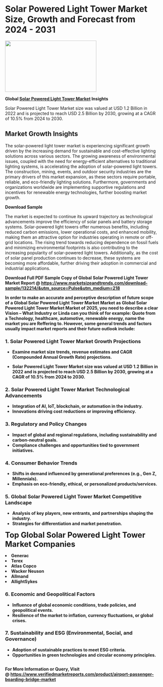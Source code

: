 <H1>Solar Powered Light Tower Market Size, Growth and Forecast from 2024 - 2031</H1><img class="aligncenter size-medium wp-image-584254" src="https://thirdeyenews.in/wp-content/uploads/2024/09/Global-Market-Research-300x168.jpeg" alt="" width="300" height="168" /><p><strong>Global&nbsp;<a href="https://www.marketsizeandtrends.com/download-sample/132214/&amp;utm_source=Pulse&amp;utm_medium=218">Solar Powered Light Tower Market</a> Insights</strong></p><p>Solar Powered Light Tower Market size was valued at USD 1.2 Billion in 2022 and is projected to reach USD 2.5 Billion by 2030, growing at a CAGR of 10.5% from 2024 to 2030.</p><p><h2>Market Growth Insights</h2> <p>The solar-powered light tower market is experiencing significant growth driven by the increasing demand for sustainable and cost-effective lighting solutions across various sectors. The growing awareness of environmental issues, coupled with the need for energy-efficient alternatives to traditional lighting systems, is accelerating the adoption of solar-powered light towers. The construction, mining, events, and outdoor security industries are the primary drivers of this market expansion, as these sectors require portable, reliable, and eco-friendly lighting solutions. Furthermore, governments and organizations worldwide are implementing supportive regulations and incentives for renewable energy technologies, further boosting market growth.</p> <p><strong>Download Sample</strong></p> <p>The market is expected to continue its upward trajectory as technological advancements improve the efficiency of solar panels and battery storage systems. Solar-powered light towers offer numerous benefits, including reduced carbon emissions, lower operational costs, and enhanced mobility, making them an attractive option for industries operating in remote or off-grid locations. The rising trend towards reducing dependence on fossil fuels and minimizing environmental footprints is also contributing to the increasing popularity of solar-powered light towers. Additionally, as the cost of solar panel production continues to decrease, these systems are becoming more affordable, further driving their adoption in commercial and industrial applications.</p> <p><strong></p><p><span class=""><strong>Download Full PDF Sample Copy of Global Solar Powered Light Tower Market Report</strong> @ <a href="https://www.marketsizeandtrends.com/download-sample/132214/&amp;utm_source=Pulse&amp;utm_medium=218" target="_blank">https://www.marketsizeandtrends.com/download-sample/132214/&amp;utm_source=Pulse&amp;utm_medium=218</a></span></p><p>In order to make an accurate and perceptive description of future scope of a Global&nbsp;Solar Powered Light Tower Market Market as Global&nbsp;Solar Powered Light Tower Market Market of 2025, you need to describe a clear Vision &ndash; What Industry or Linda can you think of for example: Quote from a Technology, healthcare, automotive, renewable energy, name the market you are Reffering to. However, some general trends and factors usually impact market reports and their future outlook include:</p><h3>1.&nbsp;<strong>Solar Powered Light Tower Market Growth Projections</strong></h3><ul><li>Examine market size trends, revenue estimates and CAGR (Compounded Annual Growth Rate) projections.</li><li><p>Solar Powered Light Tower Market size was valued at USD 1.2 Billion in 2022 and is projected to reach USD 2.5 Billion by 2030, growing at a CAGR of 10.5% from 2024 to 2030.</p></li></ul><h3>2.&nbsp;<strong>Solar Powered Light Tower Market Technological Advancements</strong></h3><ul><li>Integration of AI, IoT, blockchain, or automation in the industry.</li><li>Innovations driving cost reductions or improving efficiency.</li></ul><h3>3.&nbsp;<strong>Regulatory and Policy Changes</strong></h3><ul><li>Impact of global and regional regulations, including sustainability and carbon-neutral goals.</li><li>Compliance challenges and opportunities tied to government initiatives.</li></ul><h3>4.&nbsp;<strong>Consumer Behavior Trends</strong></h3><ul><li>Shifts in demand influenced by generational preferences (e.g., Gen Z, Millennials).</li><li>Emphasis on eco-friendly, ethical, or personalized products/services.</li></ul><h3>5.&nbsp;<strong>Global Solar Powered Light Tower Market Competitive Landscape</strong></h3><ul><li>Analysis of key players, new entrants, and partnerships shaping the industry.</li><li>Strategies for differentiation and market penetration.</li></ul><p data-pm-slice="1 1 []"><span style="color: inherit; font-family: inherit; font-size: 25px;">Top Global Solar Powered Light Tower Market Companies</span></p><div class="" data-test-id=""><p><li>Generac</li><li> Terex</li><li> Atlas Copco</li><li> Wacker Neuson</li><li> Allmand</li><li> AllightSykes</li></p></div><h3>6.&nbsp;<strong>Economic and Geopolitical Factors</strong></h3><ul><li>Influence of global economic conditions, trade policies, and geopolitical events.</li><li>Resilience of the market to inflation, currency fluctuations, or global crises.</li></ul><h3>7.&nbsp;<strong>Sustainability and ESG (Environmental, Social, and Governance)</strong></h3><ul><li>Adoption of sustainable practices to meet ESG criteria.</li><li>Opportunities in green technologies and circular economy principles.</li></ul><h2><strong style="font-size: 14px;">For More Information or Query, Visit @&nbsp;</strong><a style="background-color: #ffffff; font-size: 14px;" href="https://www.marketsizeandtrends.com/report/solar-powered-light-tower-market/" target="_blank">https://www.verifiedmarketreports.com/product/airport-passenger-boarding-bridge-market</a></h2>
